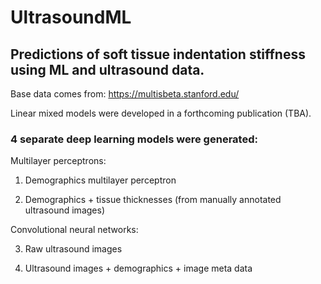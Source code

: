 # UltrasoundML
## Predictions of soft tissue indentation stiffness using ML and ultrasound data. 

Base data comes from: https://multisbeta.stanford.edu/

Linear mixed models were developed in a forthcoming publication (TBA).

### 4 separate deep learning models were generated:

  Multilayer perceptrons:
  
  1. Demographics multilayer perceptron
    
  2. Demographics + tissue thicknesses (from manually annotated ultrasound images)
    
  Convolutional neural networks:
  
  3. Raw ultrasound images
    
  4. Ultrasound images + demographics + image meta data
  
  
